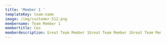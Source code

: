 ```yaml
---
title: 'Member 1 '
templateKey: team-name
image: /img/customer-512.png
membername: Team Member 1
membertitle: Ceo
memberdescription: Great Team Member 1Great Team Member 1Great Team Member 1
---
```


